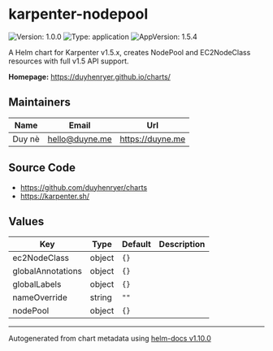 # karpenter-nodepool

![Version: 1.0.0](https://img.shields.io/badge/Version-1.0.0-informational?style=flat-square) ![Type: application](https://img.shields.io/badge/Type-application-informational?style=flat-square) ![AppVersion: 1.5.4](https://img.shields.io/badge/AppVersion-1.5.4-informational?style=flat-square)

A Helm chart for Karpenter v1.5.x, creates NodePool and EC2NodeClass resources with full v1.5 API support.

**Homepage:** <https://duyhenryer.github.io/charts/>

## Maintainers

| Name | Email | Url |
| ---- | ------ | --- |
| Duy nè | <hello@duyne.me> | <https://duyne.me> |

## Source Code

* <https://github.com/duyhenryer/charts>
* <https://karpenter.sh/>

## Values

| Key | Type | Default | Description |
|-----|------|---------|-------------|
| ec2NodeClass | object | `{}` |  |
| globalAnnotations | object | `{}` |  |
| globalLabels | object | `{}` |  |
| nameOverride | string | `""` |  |
| nodePool | object | `{}` |  |

----------------------------------------------
Autogenerated from chart metadata using [helm-docs v1.10.0](https://github.com/norwoodj/helm-docs/releases/v1.10.0)
